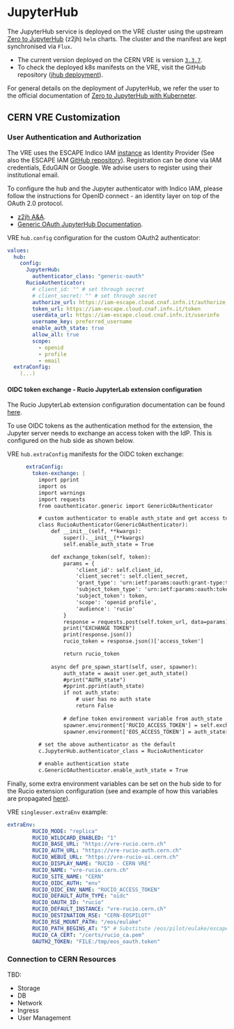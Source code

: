 # JupyterHub

The JupyterHub service is deployed on the VRE cluster using the upstream [Zero to JupyterHub](https://github.com/jupyterhub/zero-to-jupyterhub-k8s) (z2jh) `helm` charts. The cluster and the manifest are kept synchronised via `Flux`.

* The current version deployed on the CERN VRE is version [`3.3.7`](https://hub.jupyter.org/helm-chart/#jupyterhub).
* To check the deployed k8s manifests on the VRE, visit the  GitHub repository ([jhub deployment](https://github.com/vre-hub/vre/blob/main/infrastructure/cluster/flux/jhub/jhub-release.yaml)).

For general details on the deployment of JupyterHub, we refer the user to the official documentation of [Zero to JupyterHub with Kuberneter](https://z2jh.jupyter.org/en/stable/index.html).

## CERN VRE Customization

### User Authentication and Authorization

The VRE uses the ESCAPE Indico IAM [instance](https://iam-escape.cloud.cnaf.infn.it/) as Identity Provider (See also the ESCAPE IAM [GitHub repository](https://github.com/indigo-iam/escape-docs)). Registration can be done via IAM credentials, EduGAIN or Google. We advise users to register using their institutional email.

To configure the hub and the Jupyter authenticator with Indico IAM, please follow the instructions for OpenID connect - an identity layer on top of the OAuth 2.0 protocol.
* [z2jh A&A](https://z2jh.jupyter.org/en/stable/administrator/authentication.html#genericoauthenticator-openid-connect).
* [Generic OAuth JupyterHub Documentation](https://oauthenticator.readthedocs.io/en/latest/tutorials/provider-specific-setup/providers/generic.html#setup-for-an-openid-connect-oidc-based-identity-provider).

VRE `hub.config` configuration for the custom OAuth2 authenticator:
```yaml
values:
  hub:
    config:
      JupyterHub:
        authenticator_class: "generic-oauth"
      RucioAuthenticator:
        # client_id: "" # set through secret
        # client_secret: "" # set through secret
        authorize_url: https://iam-escape.cloud.cnaf.infn.it/authorize
        token_url: https://iam-escape.cloud.cnaf.infn.it/token
        userdata_url: https://iam-escape.cloud.cnaf.infn.it/userinfo
        username_key: preferred_username
        enable_auth_state: true
        allow_all: true
        scope:
          - openid
          - profile
          - email
  extraConfig:
    (...)
```

#### OIDC token exchange - Rucio JupyterLab extension configuration

The Rucio JupyterLab extension configuration documentation can be found 
[here](../../extensions/rucio-jupyterlab/configuration.md).

To use OIDC tokens as the authentication method for the extension, the Jupyter 
server needs to exchange an access token with the IdP. This is configured on 
the hub side as shown below.

VRE `hub.extraConfig` manifests for the OIDC token exchange:
```yaml
      extraConfig:
        token-exchange: |
          import pprint
          import os
          import warnings
          import requests
          from oauthenticator.generic import GenericOAuthenticator

          # custom authenticator to enable auth_state and get access token to set as env var for rucio extension
          class RucioAuthenticator(GenericOAuthenticator):
              def __init__(self, **kwargs):
                  super().__init__(**kwargs)
                  self.enable_auth_state = True

              def exchange_token(self, token):
                  params = {
                      'client_id': self.client_id,
                      'client_secret': self.client_secret,
                      'grant_type': 'urn:ietf:params:oauth:grant-type:token-exchange',
                      'subject_token_type': 'urn:ietf:params:oauth:token-type:access_token',
                      'subject_token': token,
                      'scope': 'openid profile',
                      'audience': 'rucio'
                  }
                  response = requests.post(self.token_url, data=params)
                  print("EXCHANGE TOKEN")
                  print(response.json())
                  rucio_token = response.json()['access_token']

                  return rucio_token
                  
              async def pre_spawn_start(self, user, spawner):
                  auth_state = await user.get_auth_state()
                  #print("AUTH_state")
                  #pprint.pprint(auth_state)
                  if not auth_state:
                      # user has no auth state
                      return False
                  
                  # define token environment variable from auth_state
                  spawner.environment['RUCIO_ACCESS_TOKEN'] = self.exchange_token(auth_state['access_token'])
                  spawner.environment['EOS_ACCESS_TOKEN'] = auth_state['access_token']
          
          # set the above authenticator as the default
          c.JupyterHub.authenticator_class = RucioAuthenticator

          # enable authentication state
          c.GenericOAuthenticator.enable_auth_state = True
```

Finally, some extra environment variables can be set on the hub side to 
for the Rucio extension configuration (see and example of how this variables
are propagated [here](https://github.com/vre-hub/environments/blob/d4d4892d9b2646dfe31ab176cdc23b50080f298a/vre-singleuser-py311/configure-vre.py#L27)).

VRE `singleuser.extraEnv` example:
```yaml
extraEnv:
        RUCIO_MODE: "replica"
        RUCIO_WILDCARD_ENABLED: "1"
        RUCIO_BASE_URL: "https://vre-rucio.cern.ch"
        RUCIO_AUTH_URL: "https://vre-rucio-auth.cern.ch"
        RUCIO_WEBUI_URL: "https://vre-rucio-ui.cern.ch"
        RUCIO_DISPLAY_NAME: "RUCIO - CERN VRE"
        RUCIO_NAME: "vre-rucio.cern.ch"
        RUCIO_SITE_NAME: "CERN"
        RUCIO_OIDC_AUTH: "env"
        RUCIO_OIDC_ENV_NAME: "RUCIO_ACCESS_TOKEN"
        RUCIO_DEFAULT_AUTH_TYPE: "oidc"
        RUCIO_OAUTH_ID: "rucio"
        RUCIO_DEFAULT_INSTANCE: "vre-rucio.cern.ch"
        RUCIO_DESTINATION_RSE: "CERN-EOSPILOT"
        RUCIO_RSE_MOUNT_PATH: "/eos/eulake"
        RUCIO_PATH_BEGINS_AT: "5" # Substitute /eos/pilot/eulake/escape/data with /eos/eulake
        RUCIO_CA_CERT: "/certs/rucio_ca.pem"
        OAUTH2_TOKEN: "FILE:/tmp/eos_oauth.token"
```

### Connection to CERN Resources

TBD: 
* Storage
* DB
* Network
* Ingress
* User Management
